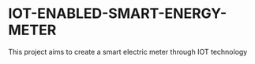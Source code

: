 # IOT-ENABLED-SMART-ENERGY-METER
This project aims to create a smart electric meter through IOT technology
